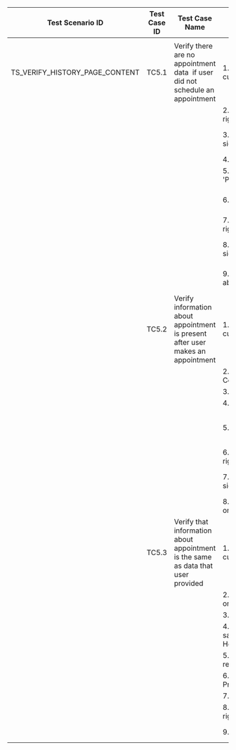 | Test Scenario ID               | Test Case ID | Test Case Name                                                                   | Steps To Reproduce                                                                                 | Expected Results                                                                                                                                           | Actual Results |
| ------------------------------ | ------------ | -------------------------------------------------------------------------------- | -------------------------------------------------------------------------------------------------- | ---------------------------------------------------------------------------------------------------------------------------------------------------------- | -------------- |
|  |
| TS_VERIFY_HISTORY_PAGE_CONTENT | TC5.1        | Verify there are no appointment data  if user did not schedule an appointment    | 1\. visit url 'https[]()://katalon-demo-cura.herokuapp.com/'                                           | user is on the page with url <br/>'https[]()://katalon-demo-cura.herokuapp.com/'                                                                                    |                |
|                                |              |                                                                                  | 2\. click on the hamburger button on the right side of the page                                    | side menu appears from the right                                                                                                                           |                |
|                                |              |                                                                                  | 3\. click on the 'Login' button from the side menu                                                 | user navigates to <br/>'https[]()://katalon-demo-cura.herokuapp.com/profile.php#login'                                                                              |                |
|                                |              |                                                                                  | 4\. Enter 'John Doe' in 'Username' field                                                           | Text 'John Doe' is present in the 'Username' field                                                                                                         |                |
|                                |              |                                                                                  | 5\. Enter 'ThisIsNotAPassword' in 'Password field'                                                 | Text 'ThisIsNotAPassword' is present in the 'Password' field                                                                                               |                |
|                                |              |                                                                                  | 6\. Click the 'Login' button                                                                      | url is 'https[]()://katalon-demo-cura.herokuapp.com/#appointment'. <br/>User is logged in.                                                                          |                |
|                                |              |                                                                                  | 7\. click on the hamburger button on the right side of the page                                    | side menu appears from the right                                                                                                                           |                |
|                                |              |                                                                                  | 8\. Click on the 'History' option from the side menu                                               | User is redirected to history page. <br/>Url is 'https[]()://katalon-demo-cura.herokuapp.com/history.php#history'                                                   |                |
|                                |              |                                                                                  | 9\. Verify that there is no information about scheduled appointments                               | Message 'No appointment' is present. <br/>There is no information about scheduled appointments.                                                                 |                |
|                                | TC5.2        | Verify information about appointment is present after user makes an appointment  | 1\. Navigate to 'https[]()://katalon-demo-cura.herokuapp.com/'                                         | User navigates to home page                                                                                                                                |                |
|                                |              |                                                                                  | 2\. Choose 'Hongkong CURA Healthcare Center' from the dropdown for 'Facility'                      | Hongkong CURA Healthcare' is selected as 'Facility'                                                                                                        |                |
|                                |              |                                                                                  | 3\. Click on 'Medicaid' radio button                                                               | Medicaid' radio is checked                                                                                                                                 |                |
|                                |              |                                                                                  | 4\. Enter tomorrow's date in the date input                                                        | Tommorows's date is present in the date input                                                                                                              |                |
|                                |              |                                                                                  | 5\. Click 'Book Appointment' button                                                                | User is redirected to the summary page with appointment confirmation information. <br/>Url is 'https[]()://katalon-demo-cura.herokuapp.com/appointment.php#summary' |                |
|                                |              |                                                                                  | 6\. click on the hamburger button on the right side of the page                                    | side menu appears from the right                                                                                                                           |                |
|                                |              |                                                                                  | 7\. Click on the 'History' option from the side menu                                               | User is redirected to history page. <br/>Url is 'https[]()://katalon-demo-cura.herokuapp.com/history.php#history'                                                   |                |
|                                |              |                                                                                  | 8\. Verify there is appointment information on the history page                                   | Information about appointment is present on history page                                                                                                   |                |
|                                | TC5.3        | Verify that information about appointment is the same as data that user provided | 1\. Navigate to 'https[]()://katalon-demo-cura.herokuapp.com/history.php#history'                      | User navigates to history page. <br/>Url is 'https[]()://katalon-demo-cura.herokuapp.com/history.php#history'                                                       |                |
|                                |              |                                                                                  | 2\. Verify there is appointment information on the history page                                   | Information about appointment is present on history page                                                                                                   |                |
|                                |              |                                                                                  | 3\. Verify date of the appointment                                                                 | Appointment date is tomorrow's date                                                                                                                        |                |
|                                |              |                                                                                  | 4.Verify that text next to 'Facility' is the same user entered ('Hongkong CURA Healthcare Center') | Text next to 'Facility' is 'Hongkong CURA Healthcare Center'                                                                                               |                |
|                                |              |                                                                                  | 5\. Verify text next to 'Apply for hospital readmission'                                           | Text next to 'Apply for hospital readmission' says 'No'                                                                                                    |                |
|                                |              |                                                                                  | 6\. Verify text next to 'Healthcare Program'                                                       | Text next to 'Healthcare Program' is 'Medicare'                                                                                                            |                |
|                                |              |                                                                                  | 7\. Verify text next to 'Comment'                                                                  | There is no text next to 'Comment'                                                                                                                         |                |
|                                |              |                                                                                  | 8\. click on the hamburger button on the right side of the page                                    | side menu appears from the right                                                                                                                           |                |
|                                |              |                                                                                  | 9\. Click the 'Logout' button                                                                      | User is logged out. Url:'https[]()://katalon-demo-cura.herokuapp.com/'                                                                                         |                |